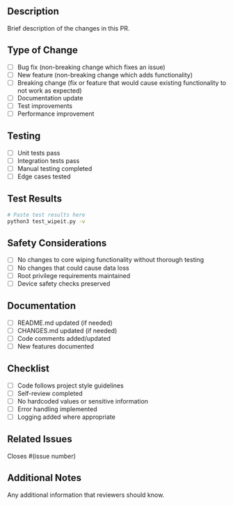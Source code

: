## Description
Brief description of the changes in this PR.

## Type of Change
- [ ] Bug fix (non-breaking change which fixes an issue)
- [ ] New feature (non-breaking change which adds functionality)
- [ ] Breaking change (fix or feature that would cause existing functionality to not work as expected)
- [ ] Documentation update
- [ ] Test improvements
- [ ] Performance improvement

## Testing
- [ ] Unit tests pass
- [ ] Integration tests pass
- [ ] Manual testing completed
- [ ] Edge cases tested

## Test Results
```bash
# Paste test results here
python3 test_wipeit.py -v
```

## Safety Considerations
- [ ] No changes to core wiping functionality without thorough testing
- [ ] No changes that could cause data loss
- [ ] Root privilege requirements maintained
- [ ] Device safety checks preserved

## Documentation
- [ ] README.md updated (if needed)
- [ ] CHANGES.md updated (if needed)
- [ ] Code comments added/updated
- [ ] New features documented

## Checklist
- [ ] Code follows project style guidelines
- [ ] Self-review completed
- [ ] No hardcoded values or sensitive information
- [ ] Error handling implemented
- [ ] Logging added where appropriate

## Related Issues
Closes #(issue number)

## Additional Notes
Any additional information that reviewers should know.
